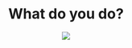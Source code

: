 <h1 align="center">What do you do?</h1>
<p align="center">
  <img src="https://imgs.search.brave.com/oZSiogshJjMGcD-ILBBQEtEM3zm90iVhfGaqlaP-x6I/rs:fit:860:0:0:0/g:ce/aHR0cHM6Ly9pLnJl/ZGQuaXQvYXd5cWlr/bXA1OWpkMS5wbmc" />
  <br/>
</p>